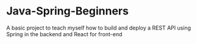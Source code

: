 # Java-Spring-Beginners
A basic project to teach myself how to build and deploy a REST API using Spring in the backend and React for front-end
